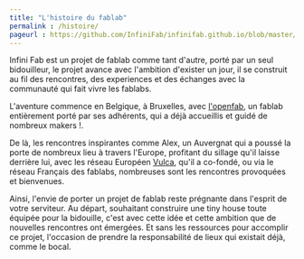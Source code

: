 ```yaml
---
title: "L'histoire du fablab"
permalink : /histoire/
pageurl : https://github.com/InfiniFab/infinifab.github.io/blob/master/histoire.md
---
```


Infini Fab est un projet de fablab comme tant d'autre, porté par un seul bidouilleur, le projet avance avec l'ambition d'exister un jour, il se construit au fil des rencontres, des experiences et des échanges avec la communauté qui fait vivre les fablabs.

L'aventure commence en Belgique, à Bruxelles, avec <a href="https://openfab.be/" target="_blank">l'openfab</a>, un fablab entièrement porté par ses adhérents, qui a déjà accueillis et guidé de nombreux makers !.

De là, les rencontres inspirantes comme Alex, un Auvergnat qui a poussé la porte de nombreux lieu à travers l'Europe, profitant du sillage qu'il laisse derrière lui, avec les réseau Européen <a href="https://vulca.eu/" target="_blank">Vulca</a>, qu'il a co-fondé, ou via le réseau Français des fablabs, nombreuses sont les rencontres provoquées et bienvenues.

Ainsi, l'envie de porter un projet de fablab reste prégnante dans l'esprit de votre serviteur. Au départ, souhaitant construire une tiny house toute équipée pour la bidouille, c'est avec cette idée et cette  ambition que de nouvelles rencontres ont émergées. Et sans les ressources pour accomplir ce projet, l'occasion de prendre la responsabilité de lieux qui existait déjà, comme  le bocal.